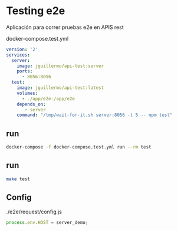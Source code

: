 Testing e2e
===========

Aplicación para correr pruebas e2e en APIS rest

docker-compose.test.yml
```yml
version: '2'
services:
  server:
    image: jguillermo/api-test:server
    ports:
      - 8056:8056
  test:
    image: jguillermo/api-test:latest
    volumes:
      - ./app/e2e:/app/e2e
    depends_on:
       - server
    command: "/tmp/wait-for-it.sh server:8056 -t 5 -- npm test"
```

run
---
```bash
docker-compose -f docker-compose.test.yml run --rm test
```
run
---
```bash
make test
```

Config
-----
./e2e/request/config.js
```js
process.env.HOST = server_demo;
```